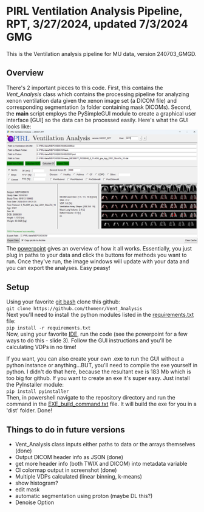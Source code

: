 # PIRL Ventilation Analysis Pipeline, RPT, 3/27/2024, updated 7/3/2024 GMG
This is the Ventilation analysis pipeline for MU data, version 240703_GMGD.

## Overview
There's 2 important pieces to this code. First, this contains the *Vent_Analysis* class which contains the processing pipeline for analyzing xenon ventilation data given the xenon image set (a DICOM file) and corresponding segmentation (a folder containing mask DICOMs). Second, the __main__ script employs the PySimpleGUI module to create a graphical user interface [GUI] so the data can be processed easily. Here's what the GUI looks like:
![alt text](https://github.com/thomenr/Vent_Analysis/blob/main/GUI.png)
The [powerpoint](https://github.com/thomenr/Vent_Analysis/blob/main/Vent_Analysis.pptx) gives an overview of how it all works. Essentially, you just plug in paths to your data and click the buttons for methods you want to run. Once they've run, the image windows will update with your data and you can export the analyses. Easy peasy!

## Setup
Using your favorite [git bash](https://git-scm.com/downloads) clone this github:  
  `git clone https://github.com/thomenr/Vent_Analysis`  
Next you'll need to install the python modules listed in the [requirements.txt](https://github.com/thomenr/Vent_Analysis/blob/main/requirements.txt) file:  
  `pip install -r requirements.txt`  
Now, using your favorite [IDE](https://code.visualstudio.com/download), run the code (see the powerpoint for a few ways to do this - slide 3).
Follow the GUI instructions and you'll be calculating VDPs in no time!  

If you want, you can also create your own .exe to run the GUI without a python instance or anything...BUT, you'll need to compile the exe yourself in python. I didn't do that here, because the resultant exe is 183 Mb which is too big for github. If you want to create an exe it's super easy. Just install the PyInstaller module:  
  `pip install pyinstaller`  
Then, in powershell navigate to the repository directory and run the command in the [EXE_build_command.txt](https://github.com/thomenr/Vent_Analysis/blob/main/EXE_build_command.txt) file. It will build the exe for you in a 'dist' folder. Done!  


## Things to do in future versions
 - Vent_Analysis class inputs either paths to data or the arrays themselves (done)
 - Output DICOM header info as JSON (done)
 - get more header info (both TWIX and DICOM) into metadata variable
 - CI colormap output in screenshot (done)
 - Multiple VDPs calculated (linear binning, k-means)
 - show histogram?
 - edit mask
 - automatic segmentation using proton (maybe DL this?)
 - Denoise Option